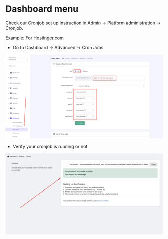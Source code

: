 # Dashboard menu

Check our Cronjob set up instruction in Admin -> Platform administration -> Cronjob.

Example: For Hostinger.com

* Go to Dashboard -> Advanced -> Cron Jobs

![Image](./images/cronjob-setup-on-hostinger.png)

* Verify your cronjob is running or not.

![Image](./images/cronjob-verify.png)
